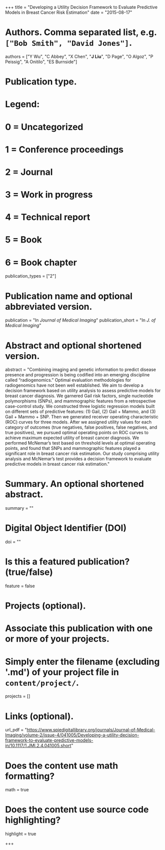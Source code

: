 +++
title = "Developing a Utility Decision Framework to Evaluate Predictive Models in Breast Cancer Risk Estimation"
date = "2015-08-17"

# Authors. Comma separated list, e.g. `["Bob Smith", "David Jones"]`.
authors = ["Y Wu", "C Abbey", "X Chen", "__J Liu__", "D Page", "O Algoz", "P Peissig", "A Onitilo", "ES Burnside"]

# Publication type.
# Legend:
# 0 = Uncategorized
# 1 = Conference proceedings
# 2 = Journal
# 3 = Work in progress
# 4 = Technical report
# 5 = Book
# 6 = Book chapter
publication_types = ["2"]

# Publication name and optional abbreviated version.
publication = "In *Journal of Medical Imaging*"
publication_short = "In *J. of Medical Imaging*"

# Abstract and optional shortened version.
abstract = "Combining imaging and genetic information to predict disease presence and progression is being codified into an emerging discipline called “radiogenomics.” Optimal evaluation methodologies for radiogenomics have not been well established. We aim to develop a decision framework based on utility analysis to assess predictive models for breast cancer diagnosis. We garnered Gail risk factors, single nucleotide polymorphisms (SNPs), and mammographic features from a retrospective case-control study. We constructed three logistic regression models built on different sets of predictive features: (1) Gail, (2) Gail + Mammo, and (3) Gail + Mammo + SNP. Then we generated receiver operating characteristic (ROC) curves for three models. After we assigned utility values for each category of outcomes (true negatives, false positives, false negatives, and true positives), we pursued optimal operating points on ROC curves to achieve maximum expected utility of breast cancer diagnosis. We performed McNemar’s test based on threshold levels at optimal operating points, and found that SNPs and mammographic features played a significant role in breast cancer risk estimation. Our study comprising utility analysis and McNemar’s test provides a decision framework to evaluate predictive models in breast cancer risk estimation."

# Summary. An optional shortened abstract.
summary = ""

# Digital Object Identifier (DOI)
doi = ""

# Is this a featured publication? (true/false)
feature = false

# Projects (optional).
#   Associate this publication with one or more of your projects.
#   Simply enter the filename (excluding '.md') of your project file in `content/project/`.
projects = []

# Links (optional).
url_pdf = "https://www.spiedigitallibrary.org/journals/Journal-of-Medical-Imaging/volume-2/issue-4/041005/Developing-a-utility-decision-framework-to-evaluate-predictive-models-in/10.1117/1.JMI.2.4.041005.short"

# Does the content use math formatting?
math = true

# Does the content use source code highlighting?
highlight = true

+++

